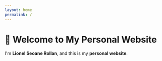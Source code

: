 ```yaml
---
layout: home
permalink: /
---
```


# 👋 Welcome to My Personal Website

I'm **Lionel Seoane Rollan**, and this is my **personal website**.
